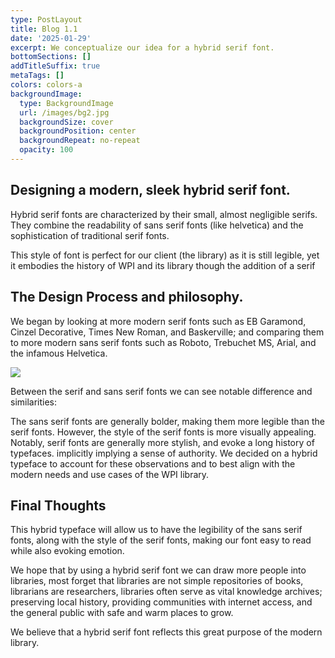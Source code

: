 ```yaml
---
type: PostLayout
title: Blog 1.1
date: '2025-01-29'
excerpt: We conceptualize our idea for a hybrid serif font.
bottomSections: []
addTitleSuffix: true
metaTags: []
colors: colors-a
backgroundImage:
  type: BackgroundImage
  url: /images/bg2.jpg
  backgroundSize: cover
  backgroundPosition: center
  backgroundRepeat: no-repeat
  opacity: 100
---
```

## Designing a modern, sleek hybrid serif font.

Hybrid serif fonts are characterized by their small, almost negligible serifs. They combine the readability of sans serif fonts (like helvetica) and the sophistication of traditional serif fonts. 

This style of font is perfect for our client (the library) as it is still legible, yet it embodies the history of WPI and its library though the addition of a serif

## The Design Process and philosophy.

We began by looking at more modern serif fonts such as EB Garamond, Cinzel Decorative, Times New Roman, and Baskerville; and comparing them to more modern sans serif fonts such as Roboto, Trebuchet MS, Arial, and the infamous Helvetica. 

![](/images/Helvetica%20World.png)

Between the serif and sans serif fonts we can see notable difference and similarities:

The sans serif fonts are generally bolder, making them more legible than the serif fonts. However, the style of the serif fonts is more visually appealing. Notably, serif fonts are generally more stylish, and evoke a long history of typefaces. implicitly implying a sense of authority. We decided on a hybrid typeface to account for these observations and to best align with the modern needs and use cases of the WPI library.

## Final Thoughts

This hybrid typeface will allow us to have the legibility of the sans serif fonts, along with the style of the serif fonts, making our font easy to read while also evoking emotion. 

We hope that by using a hybrid serif font we can draw more people into libraries, most forget that libraries are not simple repositories of books, librarians are researchers, libraries often serve as vital knowledge archives; preserving local history, providing communities with internet access, and the general public with safe and warm places to grow.

We believe that a hybrid serif font reflects this great purpose of the modern library.
